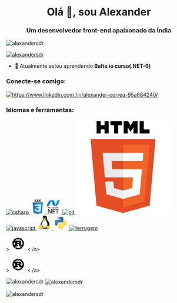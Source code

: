 <h1 align="center">Olá 👋, sou Alexander</h1>
<h3 align="center">Um desenvolvedor front-end apaixonado da Índia</h3>

<p align="left"> <img src=" https://komarev.com/ghpvc/?username=alexandersdr&label=Profile%20views&color=0e75b6&style=flat" alt="alexandersdr" /> </p>

<p align="left"> <a href="https:/ /github.com/ryo-ma/github-profile-trophy"><img src="https://github-profile-trophy.vercel.app/?username=alexandersdr" alt="alexandersdr" /></a > </p>

- 🌱 Atualmente estou aprendendo **Balta.io curso(.NET-6)**

<h3 align="left">Conecte-se comigo:</h3>
<p align="left">
<a href="https://linkedin.com/in/https://www.linkedin.com/in/alexander-correa-95a684240/" target="blank"><img align="center" src=" https://raw.githubusercontent.com/rahuldkjain/github-profile-readme-generator/master/src/images/icons/Social/linked-in-alt.svg" alt="https://www.linkedin.com /in/alexander-correa-95a684240/" height="30" width="40" /></a>
</p>

<h3 align="left">Idiomas e ferramentas:</h3>
<p align="left"> <a href="https://www.w3schools.com/cs/" target="_blank" rel="noreferrer"> <img src="https://raw.githubusercontent. com/devicons/devicon/master/icons/csharp/csharp-original.svg" alt="csharp" width="40" height="40"/> </a> <a href="https://www. w3schools.com/css/" target="_blank" rel="noreferrer"> <img src="https://raw.githubusercontent.com/devicons/devicon/master/icons/css3/css3-original-wordmark.svg " alt="css3" width="40" height="40"/> </a> <a href="https://dotnet.microsoft.com/" target="_blank" rel="noreferrer"> <img src="https://raw.githubusercontent.com/devicons/devicon/master/icons/dot-net/dot-net-original-wordmark.svg" alt="dotnet" width="40" height="40 "/> </a> <a href="https://git-scm.com/" target="_blank" rel="noreferrer"> <img src="https://www.vectorlogo.zone/logos /git-scm/git-scm-icon.svg" alt="git" width="40" height="40"/> </a> <a href="https://www.w3.org/html /" target="_blank" rel="noreferrer"> <img src="https://raw.githubusercontent.com/devicons/devicon/master/icons/html5/html5-original-wordmark.svg" alt="html5 " largura="40" altura="40"/> </a><a href="https://developer.mozilla.org/en-US/docs/Web/JavaScript" target="_blank" rel="noreferrer"> <img src="https://raw.githubusercontent.com /devicons/devicon/master/icons/javascript/javascript-original.svg" alt="javascript" width="40" height="40"/> </a> <a href="https://www.linux .org/" target="_blank" rel="noreferrer"> <img src="https://raw.githubusercontent.com/devicons/devicon/master/icons/linux/linux-original.svg" alt="linux " width="40" height="40"/> </a> <a href="https://www.python.org" target="_blank" rel="noreferrer"> <img src="https://raw.githubusercontent.com/devicons/devicon/master/icons/python/python-original.svg" alt="python" width="40" height="40"/> </a > <a href="https://www.rust-lang.org" target="_blank" rel="noreferrer"> <img src="https://raw.githubusercontent.com/devicons/devicon/master/ icons/rust/rust-plain.svg" alt="ferrugem" largura="40" altura="40"/> </a> </p>> <img src="https://raw.githubusercontent.com/devicons/devicon/master/icons/rust/rust-plain.svg" alt="rust" width="40" height="40"/> < /a> </p>> <img src="https://raw.githubusercontent.com/devicons/devicon/master/icons/rust/rust-plain.svg" alt="rust" width="40" height="40"/> < /a> </p>

<p><img align="left" src="https://github-readme-stats.vercel.app/api/top-langs?username=alexandersdr&show_icons=true&locale=en&layout=compact" alt="alexandersdr" /> </p>

<p> <img align="center" src="https://github-readme-stats.vercel.app/api?username=alexandersdr&show_icons=true&locale=en" alt="alexandersdr" /> </p>

<p><img align="center" src="https://github-readme-streak-stats.herokuapp.com/?user=alexandersdr&" alt="alexandersdr" /></p>
